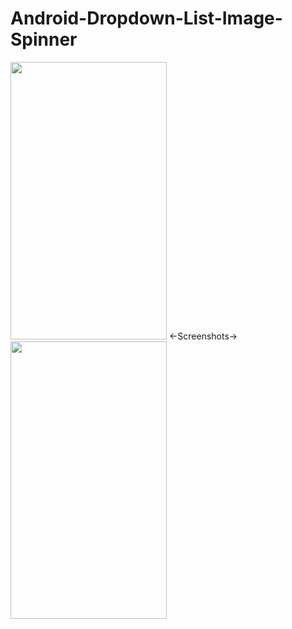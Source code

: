 # Android-Dropdown-List-Image-Spinner

<img src="https://raw.githubusercontent.com/hasancse91/Android-Dropdown-List-Image-Spinner/master/Data/image-1.png" width="250" height="444" />   <-Screenshots->   <img src="https://github.com/hasancse91/Android-Dropdown-List-Image-Spinner/blob/master/Data/image-2.png?raw=true" width="250" height="444" />

